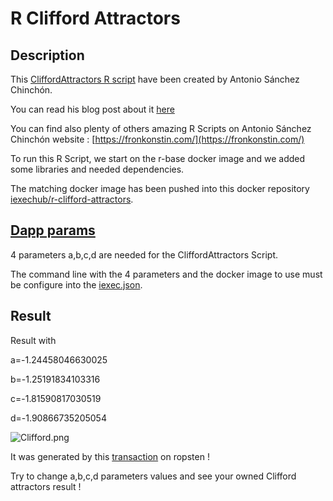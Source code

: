 # R Clifford Attractors
## Description


This  [CliffordAttractors R script](./CliffordAttractors.R) have been created by Antonio Sánchez Chinchón.

You can read his blog post about it [here](https://fronkonstin.com/2017/11/07/drawing-10-million-points-with-ggplot-clifford-attractors/)

You can find also plenty of others amazing R Scripts on Antonio Sánchez Chinchón website : [https://fronkonstin.com/](https://fronkonstin.com/)

To run this R Script, we start on the r-base docker image and we added some libraries and needed dependencies.

The matching docker image has been pushed into this docker repository [iexechub/r-clifford-attractors](https://hub.docker.com/r/iexechub/r-clifford-attractors).

## [Dapp params](./iexec.json)

4 parameters a,b,c,d are needed for the CliffordAttractors Script.

The command line with the 4 parameters and the docker image to use must be configure into the [iexec.json](./iexec.json).

##  Result
Result with

a=-1.24458046630025

b=-1.25191834103316

c=-1.81590817030519

d=-1.90866735205054

![Clifford.png](./Clifford.png)



It was generated by this [transaction](https://explorer.iex.ec/ropsten/tx/0x674bb2ec525992d5185004553f054b52c306b31bc36500b34c848f1a5a74c1b9) on ropsten !


Try to change a,b,c,d parameters values and see your owned Clifford attractors result !
